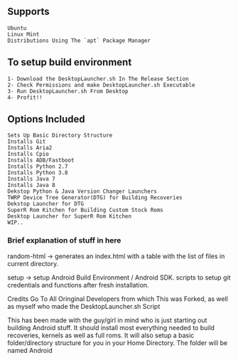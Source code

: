 ## Supports
```
Ubuntu
Linux Mint 
Distributions Using The `apt` Package Manager
```

## To setup build environment
```
1- Download the DesktopLauncher.sh In The Release Section
2- Check Permissions and make DesktopLauncher.sh Executable
3- Run DesktopLauncher.sh From Desktop
4- Profit!!
```

## Options Included 
```
Sets Up Basic Directory Structure
Installs Git
Installs Aria2
Installs Cpio
Installs ADB/Fastboot
Installs Python 2.7
Installs Python 3.8
Installs Java 7
Installs Java 8
Dekstop Python & Java Version Changer Launchers
TWRP Device Tree Generator(DTG) for Building Recoveries
Dekstop Launcher for DTG
SuperR Rom Kitchen for Building Custom Stock Roms
Desktop Launcher for SuperR Rom Kitchen
WIP..
```

### Brief explanation of stuff in here

random-html -> generates an index.html with a table with the list of files in current directory.

setup -> setup Android Build Environment / Android SDK. scripts to setup git credentials and functions after fresh installation.

Credits Go To All Oringinal Developers from which This was Forked, as well as myself who made the DesktopLauncher.sh Script

This has been made with the guy/girl in mind who is just starting out building Android stuff.  It should install most everything needed to build recoveries, kernels as well as full roms.  It will also setup a basic folder/directory structure for you in your Home Directory.  The folder will be named Android
